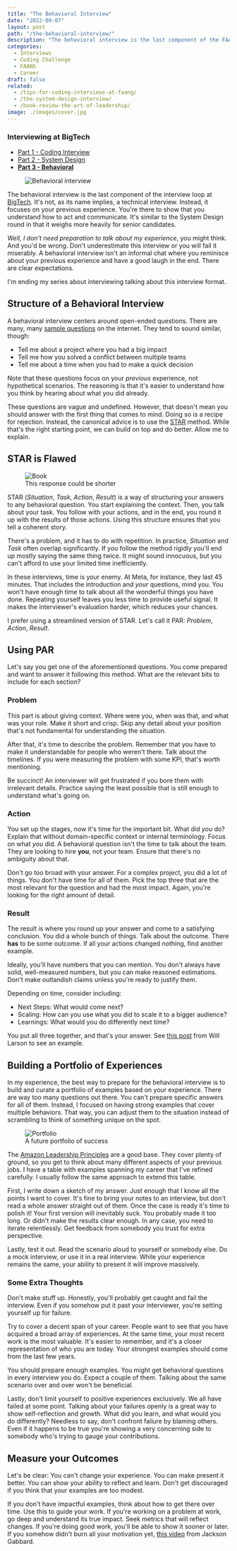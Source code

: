 ```yaml
---
title: "The Behavioral Interview"
date: "2022-09-07"
layout: post
path: "/the-behavioral-interview/"
description: "The behavioral interview is the last component of the FAANG interview. Less technical yet challenging, as you need to talk about your experience effectively"
categories:
  - Interviews
  - Coding Challenge
  - FAANG
  - Career
draft: false
related:
  - /tips-for-coding-interviews-at-faang/
  - /the-system-design-interview/
  - /book-review-the-art-of-leadership/
image: ./images/cover.jpg
---
```


<div class="guide">

### Interviewing at BigTech

- [Part 1 - Coding Interview](../tips-for-coding-interviews-at-faang/)
- [Part 2 - System Design](../the-system-design-interview/)
- [**Part 3 - Behavioral**](../the-behavioral-interview/)

</div>

<figure class="figure figure--right">
  <img src="./images/cover.jpg" alt="Behavioral interview" />
</figure>


The behavioral interview is the last component of the interview loop at [BigTech](https://en.wikipedia.org/wiki/Big_Tech). It's not, as its name implies, a technical interview. Instead, it focuses on your previous experience. You're there to show that you understand how to act and communicate. It's similar to the System Design round in that it weighs more heavily for senior candidates.

_Well, I don't need preparation to talk about my experience_, you might think. And you'd be wrong. Don't underestimate this interview or you will fail it miserably. A behavioral interview isn't an informal chat where you reminisce about your previous experience and have a good laugh in the end. There are clear expectations.

I'm ending my series about interviewing talking about this interview format.

## Structure of a Behavioral Interview

A behavioral interview centers around open-ended questions. There are many, many [sample questions](https://igotanoffer.com/blogs/tech/amazon-behavioral-interview) on the internet. They tend to sound similar, though:

- Tell me about a project where you had a big impact
- Tell me how you solved a conflict between multiple teams
- Tell me about a time when you had to make a quick decision

Note that these questions focus on your _previous_ experience, not hypothetical scenarios. The reasoning is that it's easier to understand how you think by hearing about what you did already.

These questions are vague and undefined. However, that doesn't mean you should answer with the first thing that comes to mind. Doing so is a recipe for rejection. Instead, the canonical advice is to use the [STAR](https://interviewsteps.com/blogs/news/amazon-star-method) method. While that's the right starting point, we can build on top and do better. Allow me to explain.

## STAR is Flawed

<figure class="figure figure--left">
  <img src="./images/book.jpg" alt="Book" />
  <figcaption class="figure__caption">
  This response could be shorter
  </figcaption>
</figure>

STAR (_Situation_, _Task_, _Action_, _Result_) is a way of structuring your answers to any behavioral question. You start explaining the context. Then, you talk about your task. You follow with your actions, and in the end, you round it up with the results of those actions. Using this structure ensures that you tell a coherent story.

There's a problem, and it has to do with repetition. In practice, _Situation_ and _Task_ often overlap significantly. If you follow the method rigidly you'll end up mostly saying the same thing twice. It might sound innocuous, but you can't afford to use your limited time inefficiently.

In these interviews, time is your enemy. At Meta, for instance, they last 45 minutes. That includes the introduction and _your_ questions, mind you. You won't have enough time to talk about all the wonderful things you have done. Repeating yourself leaves you less time to provide useful signal. It makes the interviewer's evaluation harder, which reduces your chances.

I prefer using a streamlined version of STAR. Let's call it PAR: _Problem_, _Action_, _Result_.

## Using PAR

Let's say you get one of the aforementioned questions. You come prepared and want to answer it following this method. What are the relevant bits to include for each section?

### Problem

This part is about giving context. Where were you, when was that, and what was your role. Make it short and crisp. Skip any detail about your position that's not fundamental for understanding the situation.

After that, it's time to describe the problem. Remember that you have to make it understandable for people who weren't there. Talk about the timelines. If you were measuring the problem with some KPI, that's worth mentioning.

Be succinct! An interviewer will get frustrated if you bore them with irrelevant details. Practice saying the least possible that is still enough to understand what's going on.

### Action

You set up the stages, now it's time for the important bit. What did _you_ do? Explain that without domain-specific context or internal terminology. Focus on what _you_ did. A behavioral question isn't the time to talk about the team. They are looking to hire **you**, not your team. Ensure that there's no ambiguity about that.

Don't go too broad with your answer. For a complex project, you did a lot of things. You don't have time for all of them. Pick the top three that are the most relevant for the question and had the most impact. Again, you're looking for the right amount of detail.

### Result

The result is where you round up your answer and come to a satisfying conclusion. You did a whole bunch of things. Talk about the outcome. There **has** to be some outcome. If all your actions changed nothing, find another example.

Ideally, you'll have numbers that you can mention. You don't always have solid, well-measured numbers, but you can make reasoned estimations. Don't make outlandish claims unless you're ready to justify them.

Depending on time, consider including:

- Next Steps: What would come next?
- Scaling: How can you use what you did to scale it to a bigger audience?
- Learnings: What would you do differently next time?

You put all three together, and that's your answer. See [this post](https://lethain.com/star-method/) from Will Larson to see an example.

## Building a Portfolio of Experiences

In my experience, the best way to prepare for the behavioral interview is to build and curate a portfolio of examples based on your experience. There are way too many questions out there. You can't prepare specific answers for all of them. Instead, I focused on having strong examples that cover multiple behaviors. That way, you can adjust them to the situation instead of scrambling to think of something unique on the spot.

<figure class="figure figure--right">
  <img src="./images/portfolio.jpg" alt="Portfolio" />
  <figcaption class="figure__caption">
  A future portfolio of success
  </figcaption>
</figure>

The [Amazon Leadership Principles](https://www.amazon.jobs/en/principles) are a good base. They cover plenty of ground, so you get to think about many different aspects of your previous jobs. I have a table with examples spanning my career that I've refined carefully. I usually follow the same approach to extend this table.

First, I write down a sketch of my answer. Just enough that I know all the points I want to cover. It's fine to bring your notes to an interview, but don't read a whole answer straight out of them. Once the case is ready it's time to polish it! Your first version will inevitably suck. You probably made it too long. Or didn't make the results clear enough. In any case, you need to iterate relentlessly. Get feedback from somebody you trust for extra perspective.

Lastly, test it out. Read the scenario aloud to yourself or somebody else. Do a mock interview, or use it in a real interview. While your experience remains the same, your ability to present it will improve massively.

### Some Extra Thoughts

Don't make stuff up. Honestly, you'll probably get caught and fail the interview. Even if you somehow put it past your interviewer, you're setting yourself up for failure.

Try to cover a decent span of your career. People want to see that you have acquired a broad array of experiences. At the same time, your most recent work is the most valuable. It's easier to remember, and it's a closer representation of who you are today. Your strongest examples should come from the last few years.

You should prepare enough examples. You might get behavioral questions in every interview you do. Expect a couple of them. Talking about the same scenario over and over won't be beneficial.

Lastly, don't limit yourself to positive experiences exclusively. We all have failed at some point. Talking about your failures openly is a great way to show self-reflection and growth. What did you learn, and what would you do differently? Needless to say, don't confront failure by blaming others. Even if it happens to be true you're showing a very concerning side to somebody who's trying to gauge your contributions.

## Measure your Outcomes

Let's be clear: You can't change your experience. You can make present it better. You can show your ability to reflect and learn. Don't get discouraged if you think that your examples are too modest.

If you don't have impactful examples, think about how to get there over time. Use this to guide your work. If you're working on a problem at work, go deep and understand its true impact. Seek metrics that will reflect changes. If you're doing good work, you'll be able to show it sooner or later. If you somehow didn't burn all your motivation yet, [this video](https://www.youtube.com/watch?v=PJKYqLP6MRE) from Jackson Gabbard.
